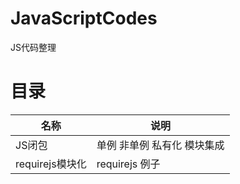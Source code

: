 # JavaScriptCodes

JS代码整理

# 目录

名称|说明
-----------------|---------------------------------
JS闭包            | 单例 非单例 私有化 模块集成
requirejs模块化   | requirejs 例子
